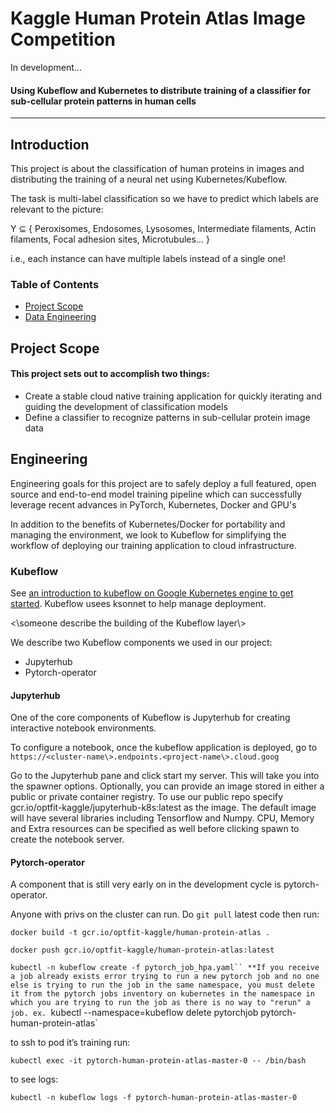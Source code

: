 Kaggle Human Protein Atlas Image Competition
====

In development...

#### Using Kubeflow and Kubernetes to distribute training of a classifier for sub-cellular protein patterns in human cells
----

## Introduction

This project is about the classification of human proteins in images and distributing the training of a neural net using Kubernetes/Kubeflow.

The task is multi-label classification so we have to predict which labels are relevant to the picture:

Y ⊆ { Peroxisomes, Endosomes, Lysosomes, Intermediate filaments, Actin filaments, Focal adhesion sites, Microtubules... }

i.e., each instance can have multiple labels instead of a single one!

### Table of Contents
* [Project Scope](#h1)
* [Data Engineering](#h2)

## <a id="h1"></a> Project Scope
#### This project sets out to accomplish two things:
*   Create a stable cloud native training application for quickly iterating and guiding the development of classification models
*   Define a classifier to recognize patterns in sub-cellular protein image data

## <a id="h2"></a> Engineering
Engineering goals for this project are to safely deploy a full featured, open source and end-to-end model training pipeline which can successfully leverage recent advances in PyTorch, Kubernetes, Docker and GPU's

In addition to the benefits of Kubernetes/Docker for portability and managing the environment, we look to Kubeflow for simplifying the workflow of deploying our training application to cloud infrastructure.

### Kubeflow

See [ an introduction to kubeflow on Google Kubernetes engine to get started](https://codelabs.developers.google.com/codelabs/kubeflow-introduction/index.html). Kubeflow usees ksonnet to help manage deployment.

<\someone describe the building of the Kubeflow layer\\>

We describe two Kubeflow components we used in our project:
*   Jupyterhub
*   Pytorch-operator

#### Jupyterhub

One of the core components of Kubeflow is Jupyterhub for creating interactive notebook environments.

To configure a notebook, once the kubeflow application is deployed, go to `https://<cluster-name\>.endpoints.<project-name\>.cloud.goog`

Go to the Jupyterhub pane and click start my server. This will take you into the spawner options. Optionally, you can provide an image stored in either a public or private container registry. To use our public repo specify gcr.io/optfit-kaggle/jupyterhub-k8s:latest as the image. The default image will have several libraries including Tensorflow and Numpy. CPU, Memory and Extra resources can be specified as well before clicking spawn to create the notebook server.

#### Pytorch-operator

A component that is still very early on in the development cycle is pytorch-operator.

Anyone with privs on the cluster can run. Do `git pull` latest code then run:

`docker build -t gcr.io/optfit-kaggle/human-protein-atlas .`

`docker push gcr.io/optfit-kaggle/human-protein-atlas:latest`

`kubectl -n kubeflow create -f pytorch_job_hpa.yaml``
**If you receive a job already exists error trying to run a new pytorch job and no one else is trying to run the job in the same namespace, you must delete it from the pytorch jobs inventory on kubernetes in the namespace in which you are trying to run the job as there is no way to "rerun" a job.
 ex. `kubectl --namespace=kubeflow delete pytorchjob pytorch-human-protein-atlas`

to ssh to pod it’s training run:

`kubectl exec -it pytorch-human-protein-atlas-master-0 -- /bin/bash`

to see logs:

`kubectl -n kubeflow logs -f pytorch-human-protein-atlas-master-0`
